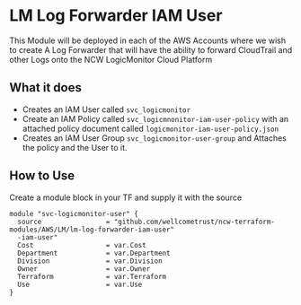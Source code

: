 # LM Log Forwarder IAM User

This Module will be deployed in each of the AWS Accounts where we wish to create A Log Forwarder that will have the ability to forward CloudTrail and other Logs onto the NCW LogicMonitor Cloud Platform

## What it does
* Creates an IAM User called `svc_logicmonitor`
* Create an IAM Policy called `svc_logicmnonitor-iam-user-policy` with an attached policy document called `logicmonitor-iam-user-policy.json`
* Creates an IAM User Group `svc_logicmonitor-user-group` and Attaches the policy and the User to it.

## How to Use
Create a module block in your TF and supply it with the source
```
module "svc-logicmonitor-user" {
  source                = "github.com/wellcometrust/ncw-terraform-modules/AWS/LM/lm-log-forwarder-iam-user"
  -iam-user"
  Cost                  = var.Cost
  Department            = var.Department
  Division              = var.Division
  Owner                 = var.Owner
  Terraform             = var.Terraform
  Use                   = var.Use
}
```